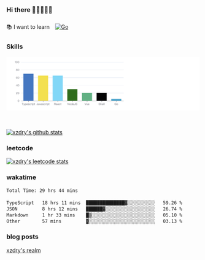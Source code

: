 ### Hi there 👋👋👋👋👋

 :books: I want to learn <a href="https://go.dev/" target="_blank"><img style="margin: 10px" src="https://profilinator.rishav.dev/skills-assets/go-original.svg" alt="Go" height="50" /></a>  

### Skills
![](img/2022-09-05-22-04-20.png)

<br />

[![xzdry's github stats](https://github-readme-stats.vercel.app/api?username=xzdry&count_private=true&show_icons=true&theme=vue)](https://github.com/xzdry)

### leetcode
[![xzdry's leetcode stats](https://leetcard.jacoblin.cool/xzdry-2?theme=light&font=Anek%20Kannada&site=cn)](https://leetcode.cn/u/xzdry-2/)

### wakatime
<!--START_SECTION:waka-->

```text
Total Time: 29 hrs 44 mins

TypeScript   18 hrs 11 mins  ██████████████▓░░░░░░░░░░   59.26 %
JSON         8 hrs 12 mins   ██████▓░░░░░░░░░░░░░░░░░░   26.74 %
Markdown     1 hr 33 mins    █▒░░░░░░░░░░░░░░░░░░░░░░░   05.10 %
Other        57 mins         ▓░░░░░░░░░░░░░░░░░░░░░░░░   03.13 %
```

<!--END_SECTION:waka-->

### blog posts
[xzdry's realm](https://www.justdry.net/)
